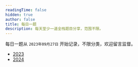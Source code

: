 ```yaml
---
readingTime: false
hidden: true
author: false
title: 每日一题
description: 每天至少一道全栈题目分享，范围不限。
---
```



每日一题从 `2023年09月27日` 开始记录，不限分类，欢迎留言监督。

- [2023](./2023/)
- [2024](./2024/)
